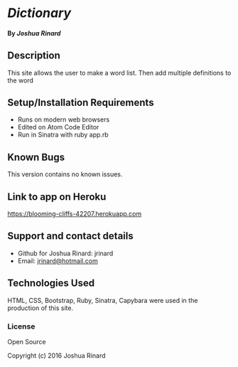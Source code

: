 # _Dictionary_

#### By _**Joshua Rinard**_

## Description

This site allows the user to make a word list. Then add multiple definitions to the word

## Setup/Installation Requirements

* Runs on modern web browsers
* Edited on Atom Code Editor
* Run in Sinatra with ruby app.rb

## Known Bugs

This version contains no known issues.

## Link to app on Heroku

https://blooming-cliffs-42207.herokuapp.com

## Support and contact details

* Github for Joshua Rinard: jrinard
* Email: jrinard@hotmail.com

## Technologies Used

HTML, CSS, Bootstrap, Ruby, Sinatra, Capybara were used in the production of this site.

### License

Open Source

Copyright (c) 2016 Joshua Rinard
